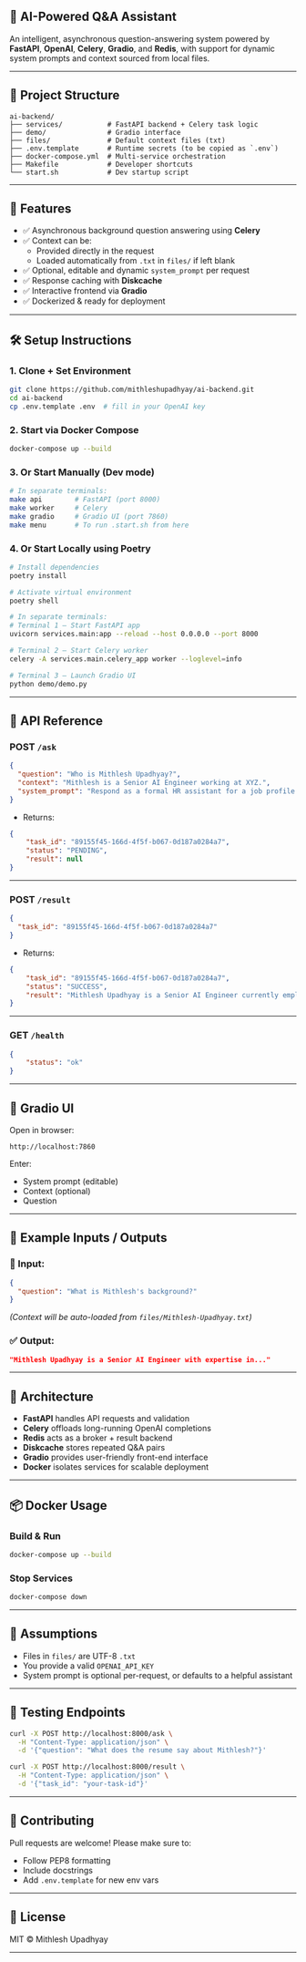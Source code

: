 ## 🧠 AI-Powered Q&A Assistant

An intelligent, asynchronous question-answering system powered by **FastAPI**, **OpenAI**, **Celery**, **Gradio**, and **Redis**, with support for dynamic system prompts and context sourced from local files.

---

## 📂 Project Structure

```
ai-backend/
├── services/           # FastAPI backend + Celery task logic
├── demo/               # Gradio interface
├── files/              # Default context files (txt)
├── .env.template       # Runtime secrets (to be copied as `.env`)
├── docker-compose.yml  # Multi-service orchestration
├── Makefile            # Developer shortcuts
└── start.sh            # Dev startup script
```

---

## 🚀 Features

- ✅ Asynchronous background question answering using **Celery**
- ✅ Context can be:
  - Provided directly in the request
  - Loaded automatically from `.txt` in `files/` if left blank
- ✅ Optional, editable and dynamic `system_prompt` per request
- ✅ Response caching with **Diskcache**
- ✅ Interactive frontend via **Gradio**
- ✅ Dockerized & ready for deployment

---

## 🛠️ Setup Instructions

### 1. Clone + Set Environment

```bash
git clone https://github.com/mithleshupadhyay/ai-backend.git
cd ai-backend
cp .env.template .env  # fill in your OpenAI key
```

### 2. Start via Docker Compose

```bash
docker-compose up --build
```

### 3. Or Start Manually (Dev mode)

```bash
# In separate terminals:
make api        # FastAPI (port 8000)
make worker     # Celery
make gradio     # Gradio UI (port 7860)
make menu       # To run .start.sh from here
```

### 4. Or Start Locally using Poetry

```bash
# Install dependencies
poetry install

# Activate virtual environment
poetry shell

# In separate terminals:
# Terminal 1 – Start FastAPI app
uvicorn services.main:app --reload --host 0.0.0.0 --port 8000

# Terminal 2 – Start Celery worker
celery -A services.main.celery_app worker --loglevel=info

# Terminal 3 – Launch Gradio UI
python demo/demo.py
```

---

## 📮 API Reference

### POST `/ask`

```json
{
  "question": "Who is Mithlesh Upadhyay?",
  "context": "Mithlesh is a Senior AI Engineer working at XYZ.",
  "system_prompt": "Respond as a formal HR assistant for a job profile."
}
```

- Returns: 

```json
{
    "task_id": "89155f45-166d-4f5f-b067-0d187a0284a7",
    "status": "PENDING",
    "result": null
}
```

---

### POST `/result`

```json
{
  "task_id": "89155f45-166d-4f5f-b067-0d187a0284a7"
}
```

- Returns:
```json
{
    "task_id": "89155f45-166d-4f5f-b067-0d187a0284a7",
    "status": "SUCCESS",
    "result": "Mithlesh Upadhyay is a Senior AI Engineer currently employed at XYZ. He possesses expertise in artificial intelligence and plays a significant role in developing AI solutions for the organization. His contributions have been valuable in advancing the company's technological capabilities in the field of AI."
}
```

---

### GET `/health`

```json
{
    "status": "ok"
}
```

---

## 💬 Gradio UI

Open in browser:
```
http://localhost:7860
```

Enter:
- System prompt (editable)
- Context (optional)
- Question

---

## 🧠 Example Inputs / Outputs

### 🧾 Input:
```json
{
  "question": "What is Mithlesh's background?"
}
```
*(Context will be auto-loaded from `files/Mithlesh-Upadhyay.txt`)*

### ✅ Output:
```json
"Mithlesh Upadhyay is a Senior AI Engineer with expertise in..."
```

---

## 🧱 Architecture

- **FastAPI** handles API requests and validation
- **Celery** offloads long-running OpenAI completions
- **Redis** acts as a broker + result backend
- **Diskcache** stores repeated Q&A pairs
- **Gradio** provides user-friendly front-end interface
- **Docker** isolates services for scalable deployment

---

## 📦 Docker Usage

### Build & Run

```bash
docker-compose up --build
```

### Stop Services

```bash
docker-compose down
```

---

## 📜 Assumptions

- Files in `files/` are UTF-8 `.txt` 
- You provide a valid `OPENAI_API_KEY`
- System prompt is optional per-request, or defaults to a helpful assistant

---

## 🧪 Testing Endpoints

```bash
curl -X POST http://localhost:8000/ask \
  -H "Content-Type: application/json" \
  -d '{"question": "What does the resume say about Mithlesh?"}'

curl -X POST http://localhost:8000/result \
  -H "Content-Type: application/json" \
  -d '{"task_id": "your-task-id"}'
```

---

## 🤝 Contributing

Pull requests are welcome! Please make sure to:

- Follow PEP8 formatting
- Include docstrings
- Add `.env.template` for new env vars

---

## 🧾 License

MIT © Mithlesh Upadhyay

---

